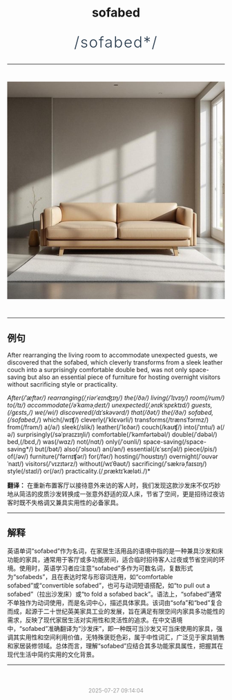 <div align="center">

# sofabed

<div style="margin: 30px 0;">
<h1 style="font-size: 2.5em; font-weight: 300; letter-spacing: 2px; margin: 0; color: #2c3e50;">
/sofabed*/
</h1>
</div>

</div>

---

<div align="center" style="margin: 40px 0;">

![sofabed](images/sofabed.png)

</div>

---

## 例句

After rearranging the living room to accommodate unexpected guests, we discovered that the sofabed, which cleverly transforms from a sleek leather couch into a surprisingly comfortable double bed, was not only space-saving but also an essential piece of furniture for hosting overnight visitors without sacrificing style or practicality.

*After(/ˈæftər/) rearranging(/ˌriərˈeɪnʤɪŋ/) the(/ðə/) living(/ˈlɪvɪŋ/) room(/rum/) to(/tɪ/) accommodate(/əˈkɑməˌdeɪt/) unexpected(/ˌənɪkˈspɛktɪd/) guests,(/gɛsts,/) we(/wi/) discovered(/dɪˈskəvərd/) that(/ðət/) the(/ðə/) sofabed,(/sofabed*,/) which(/wɪʧ/) cleverly(/ˈklɛvərli/) transforms(/trænsˈfɔrmz/) from(/frəm/) a(/ə/) sleek(/slik/) leather(/ˈlɛðər/) couch(/kaʊʧ/) into(/ˈɪntu/) a(/ə/) surprisingly(/səˈpraɪzɪŋli/) comfortable(/ˈkəmfərtəbəl/) double(/ˈdəbəl/) bed,(/bɛd,/) was(/wɑz/) not(/nɑt/) only(/ˈoʊnli/) space-saving(/space-saving*/) but(/bət/) also(/ˈɔlsoʊ/) an(/ən/) essential(/ɛˈsɛnʃəl/) piece(/pis/) of(/əv/) furniture(/ˈfərnɪʧər/) for(/fər/) hosting(/ˈhoʊstɪŋ/) overnight(/ˈoʊvərˈnaɪt/) visitors(/ˈvɪzɪtərz/) without(/wɪˈθaʊt/) sacrificing(/ˈsækrəˌfaɪsɪŋ/) style(/staɪl/) or(/ər/) practicality.(/ˌpræktɪˈkæləti./)*

**翻译：** 在重新布置客厅以接待意外来访的客人时，我们发现这款沙发床不仅巧妙地从简洁的皮质沙发转换成一张意外舒适的双人床，节省了空间，更是招待过夜访客时既不失格调又兼具实用性的必备家具。

---

## 解释

英语单词“sofabed”作为名词，在家居生活用品的语境中指的是一种兼具沙发和床功能的家具，通常用于客厅或多功能房间，适合临时招待客人过夜或节省空间的环境。使用时，英语学习者应注意“sofabed”多作为可数名词，复数形式为“sofabeds”，且在表达时常与形容词连用，如“comfortable sofabed”或“convertible sofabed”，也可与动词短语搭配，如“to pull out a sofabed”（拉出沙发床）或“to fold a sofabed back”。语法上，“sofabed”通常不单独作为动词使用，而是名词中心，描述具体家具。该词由“sofa”和“bed”复合而成，起源于二十世纪英美家具工业的发展，旨在满足有限空间内家具多功能性的需求，反映了现代家居生活对实用性和灵活性的追求。在中文语境中，“sofabed”准确翻译为“沙发床”，即一种既可当沙发又可当床使用的家具，强调其实用性和空间利用价值，无特殊褒贬色彩，属于中性词汇，广泛见于家具销售和家居装修领域。总体而言，理解“sofabed”应结合其多功能家具属性，把握其在现代生活中简约实用的文化背景。


---

<div align="center" style="margin-top: 50px;">
<small style="color: #999; font-size: 0.9em;">2025-07-27 09:14:04</small>
</div>
